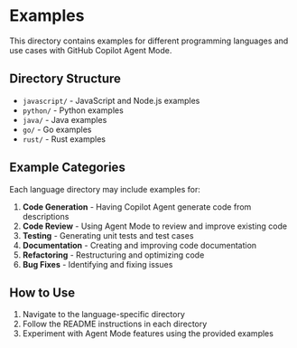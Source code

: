 # Examples

This directory contains examples for different programming languages and use cases with GitHub Copilot Agent Mode.

## Directory Structure

- `javascript/` - JavaScript and Node.js examples
- `python/` - Python examples  
- `java/` - Java examples
- `go/` - Go examples
- `rust/` - Rust examples

## Example Categories

Each language directory may include examples for:

1. **Code Generation** - Having Copilot Agent generate code from descriptions
2. **Code Review** - Using Agent Mode to review and improve existing code
3. **Testing** - Generating unit tests and test cases
4. **Documentation** - Creating and improving code documentation
5. **Refactoring** - Restructuring and optimizing code
6. **Bug Fixes** - Identifying and fixing issues

## How to Use

1. Navigate to the language-specific directory
2. Follow the README instructions in each directory
3. Experiment with Agent Mode features using the provided examples